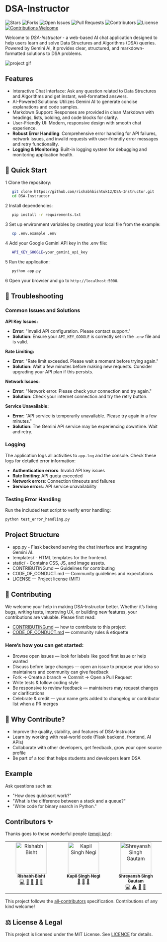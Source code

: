 # DSA-Instructor

<p>
  <img src="https://img.shields.io/github/stars/rishabhbishtuk12/DSA-Instructor?style=for-the-badge" alt="Stars">
  <img src="https://img.shields.io/github/forks/rishabhbishtuk12/DSA-Instructor?style=for-the-badge" alt="Forks">
  <img src="https://img.shields.io/github/issues/rishabhbishtuk12/DSA-Instructor?style=for-the-badge" alt="Open Issues">
  <img src="https://img.shields.io/github/issues-pr/rishabhbishtuk12/DSA-Instructor?style=for-the-badge" alt="Pull Requests">
  <img src="https://img.shields.io/github/contributors/rishabhbishtuk12/DSA-Instructor?style=for-the-badge" alt="Contributors">
  <img src="https://img.shields.io/github/license/rishabhbishtuk12/DSA-Instructor?style=for-the-badge" alt="License">
  <a href="https://github.com/rishabhbishtuk12/DSA-Instructor/graphs/contributors">
    <img src="https://img.shields.io/badge/Contributions-Welcome-2ea44f?style=for-the-badge" alt="Contributions Welcome">
  </a>
</p>

Welcome to _DSA-Instructor_ - a web-based AI chat application designed to help users learn and solve Data Structures and Algorithms (DSA) queries. Powered by Gemini AI, it provides clear, structured, and markdown-formatted solutions to DSA problems.

![project gif](assets/dsa.gif)

## Features

- Interactive Chat Interface: Ask any question related to Data Structures and Algorithms and get instant, well-formatted answers.
- AI-Powered Solutions: Utilizes Gemini AI to generate concise explanations and code samples.
- Markdown Support: Responses are provided in clean Markdown with headings, lists, bolding, and code blocks for clarity.
- User-Friendly UI: Modern, responsive design with smooth chat experience.
- **Robust Error Handling**: Comprehensive error handling for API failures, network issues, and invalid requests with user-friendly error messages and retry functionality.
- **Logging & Monitoring**: Built-in logging system for debugging and monitoring application health.

## 🚀 Quick Start

1 Clone the repository:

```bash
   git clone https://github.com/rishabhbishtuk12/DSA-Instructor.git
   cd DSA-Instructor
```

2 Install dependencies:

```bash
   pip install -r requirements.txt
```

3 Set up environment variables by creating your local file from the example:

```bash
   cp .env.example .env
```

4 Add your Google Gemini API key in the .env file:

```bash
   API_KEY_GOOGLE=your_gemini_api_key
```

5 Run the application:

```bash
   python app.py
```

6 Open your browser and go to `http://localhost:5000`.

## 🔧 Troubleshooting

### Common Issues and Solutions

**API Key Issues:**
- **Error**: "Invalid API configuration. Please contact support."
- **Solution**: Ensure your `API_KEY_GOOGLE` is correctly set in the `.env` file and is valid.

**Rate Limiting:**
- **Error**: "Rate limit exceeded. Please wait a moment before trying again."
- **Solution**: Wait a few minutes before making new requests. Consider upgrading your API plan if this persists.

**Network Issues:**
- **Error**: "Network error. Please check your connection and try again."
- **Solution**: Check your internet connection and try the retry button.

**Service Unavailable:**
- **Error**: "API service is temporarily unavailable. Please try again in a few minutes."
- **Solution**: The Gemini API service may be experiencing downtime. Wait and retry.

### Logging

The application logs all activities to `app.log` and the console. Check these logs for detailed error information:
- **Authentication errors**: Invalid API key issues
- **Rate limiting**: API quota exceeded
- **Network errors**: Connection timeouts and failures
- **Service errors**: API service unavailability

### Testing Error Handling

Run the included test script to verify error handling:
```bash
python test_error_handling.py
```

## Project Structure

- app.py - Flask backend serving the chat interface and integrating Gemini AI.
- templates/ - HTML templates for the frontend.
- static/ - Contains CSS, JS, and image assets.
- CONTRIBUTING.md — Guidelines for contributing
- CODE_OF_CONDUCT.md — Community guidelines and expectations
- LICENSE — Project license (MIT)

## 🌱 Contributing

We welcome your help in making DSA-Instructor better. Whether it’s fixing bugs, writing tests, improving UX, or building new features, your contributions are valuable.
Please first read:

- [CONTRIBUTING.md](./CONTRIBUTING.md) — how to contribute to this project
- [CODE_OF_CONDUCT.md](./CODE_OF_CONDUCT.md) — community rules & etiquette

### Here’s how you can get started:

- Browse open issues — look for labels like good first issue or help wanted
- Discuss before large changes — open an issue to propose your idea so maintainers and community can give feedback
- Fork → Create a branch → Commit → Open a Pull Request
- Write tests & follow coding style
- Be responsive to review feedback — maintainers may request changes or clarifications
- Celebrate & credit — your name gets added to changelog or contributor list when a PR merges

## 🎯 Why Contribute?

- Improve the quality, stability, and features of DSA-Instructor
- Learn by working with real-world code (Flask backend, frontend, AI APIs)
- Collaborate with other developers, get feedback, grow your open source profile
- Be part of a tool that helps students and developers learn DSA

## Example

Ask questions such as:

- "How does quicksort work?"
- "What is the difference between a stack and a queue?"
- "Write code for binary search in Python."

## Contributors ✨

Thanks goes to these wonderful people ([emoji key](https://allcontributors.org/docs/en/emoji-key)):

<!-- ALL-CONTRIBUTORS-LIST:START - Do not remove or modify this section -->
<!-- prettier-ignore-start -->
<!-- markdownlint-disable -->
<table>
  <tbody>
    <tr>
      <td align="center" valign="top" width="14.28%"><a href="https://github.com/rishabhbishtuk12"><img src="https://avatars.githubusercontent.com/u/224134759?v=4?s=100" width="100px;" alt="Rishabh Bisht"/><br /><sub><b>Rishabh Bisht</b></sub></a><br /><a href="https://github.com/rishabhbishtuk12/DSA-Instructor/commits?author=rishabhbishtuk12" title="Code">💻</a> <a href="https://github.com/rishabhbishtuk12/DSA-Instructor/issues?q=author%3Arishabhbishtuk12" title="Bug reports">🐛</a> <a href="#ideas-rishabhbishtuk12" title="Ideas, Planning, & Feedback">🤔</a> <a href="#maintenance-rishabhbishtuk12" title="Maintenance">🚧</a> <a href="https://github.com/rishabhbishtuk12/DSA-Instructor/pulls?q=is%3Apr+reviewed-by%3Arishabhbishtuk12" title="Reviewed Pull Requests">👀</a></td>
      <td align="center" valign="top" width="14.28%"><a href="https://github.com/kapilsinghnegi"><img src="https://avatars.githubusercontent.com/u/124447041?v=4?s=100" width="100px;" alt="Kapil Singh Negi "/><br /><sub><b>Kapil Singh Negi </b></sub></a><br /><a href="#ideas-kapilsinghnegi" title="Ideas, Planning, & Feedback">🤔</a> <a href="#projectManagement-kapilsinghnegi" title="Project Management">📆</a> <a href="https://github.com/rishabhbishtuk12/DSA-Instructor/pulls?q=is%3Apr+reviewed-by%3Akapilsinghnegi" title="Reviewed Pull Requests">👀</a></td>
      <td align="center" valign="top" width="14.28%"><a href="https://github.com/Shreyanshsingh23"><img src="https://avatars.githubusercontent.com/u/149963387?v=4?s=100" width="100px;" alt="Shreyansh Singh Gautam"/><br /><sub><b>Shreyansh Singh Gautam</b></sub></a><br /><a href="https://github.com/rishabhbishtuk12/DSA-Instructor/commits?author=Shreyanshsingh23" title="Code">💻</a> <a href="https://github.com/rishabhbishtuk12/DSA-Instructor/commits?author=Shreyanshsingh23" title="Tests">⚠️</a> <a href="https://github.com/rishabhbishtuk12/DSA-Instructor/commits?author=Shreyanshsingh23" title="Documentation">📖</a> <a href="https://github.com/rishabhbishtuk12/DSA-Instructor/issues?q=author%3AShreyanshsingh23" title="Bug reports">🐛</a></td>
    </tr>
  </tbody>
</table>

<!-- markdownlint-restore -->
<!-- prettier-ignore-end -->

<!-- ALL-CONTRIBUTORS-LIST:END -->

This project follows the [all-contributors](https://github.com/all-contributors/all-contributors) specification. Contributions of any kind welcome!

## ⚖ License & Legal

This project is licensed under the MIT License. See [LICENCE](./LICENSE) for details.
